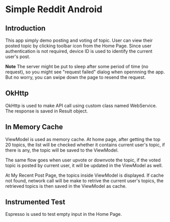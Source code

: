 # Simple Reddit Android

## Introduction
This app simply demo posting and voting of topic. 
User can view their posted topic by clicking toolbar icon from the Home Page.
Since user authentication is not required, device ID is used to identify the current user's post.

**Note**
The server might be put to sleep after some period of time (no request), so you might see "request failed" dialog when opennning the app. But no worry, you can swipe down the page to resend the request.

## OkHttp
OkHttp is used to make API call using custom class named WebService.
The response is saved in Result object.

## In Memory Cache
ViewModel is used as memory cache. At home page, after getting the top 20 topics, the list will be checked whether it contains current user's topic, if there is any, the topic will be saved to the ViewModel.

The same flow goes when user upvote or downvote the topic, if the voted topic is posted by current user, it will be updated in the ViewModel as well.

At My Recent Post Page, the topics inside ViewModel is displayed. If cache not found, network call will be make to retrive the current user's topics, the retrieved topics is then saved in the ViewModel as cache.

## Instrumented Test
Espresso is used to test empty input in the Home Page.
